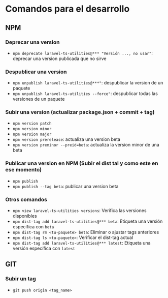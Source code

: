 # Comandos para el desarrollo

## NPM

### Deprecar una version

* `npm deprecate laravel-ts-utilities@*** "Versión ..., no usar"`: deprecar una version publicada que no sirve

### Despublicar una version

* `npm unpublish laravel-ts-utilities@***"`: despublicar la version de un paquete
* `npm unpublish laravel-ts-utilities --force"`: despublicar todas las versiones de un paquete

### Subir una version (actualizar package.json + commit + tag)

* `npm version patch`
* `npm version minor`
* `npm version major`
* `npm version prerelease`: actualiza una version beta
* `npm version preminor --preid=beta`: actualiza la version minor de una beta

### Publicar una version en NPM (Subir el dist tal y como este en ese momento)

* `npm publish`
* `npm publish --tag beta`: publicar una version beta

### Otros comandos

* `npm view laravel-ts-utilities versions`: Verifica las versiones disponibles
* `npm dist-tag add laravel-ts-utilities@*** beta`: Etiqueta una versión específica con `beta`
* `npm dist-tag rm <tu-paquete> beta`: Eliminar o ajustar tags anteriores
* `npm dist-tag ls <tu-paquete>`: Verificar el dist-tag actual
* `npm dist-tag add laravel-ts-utilities@*** latest`: Etiqueta una versión específica con `latest`

## GIT

### Subir un tag

* `git push origin <tag_name>`